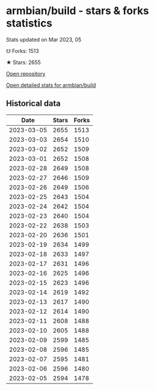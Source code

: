# armbian/build - stars & forks statistics

Stats updated on Mar 2023, 05

☋ Forks: 1513

★ Stars: 2655

[Open repository](https://github.com/armbian/build)

[Open detailed stats for armbian/build](https://reviewgithub.com/rep/armbian/build)

## Historical data
| Date | Stars | Forks |
|------|-------|-------|
| 2023-03-05 | 2655 | 1513 | 
| 2023-03-03 | 2654 | 1510 | 
| 2023-03-02 | 2652 | 1509 | 
| 2023-03-01 | 2652 | 1508 | 
| 2023-02-28 | 2649 | 1508 | 
| 2023-02-27 | 2646 | 1509 | 
| 2023-02-26 | 2649 | 1506 | 
| 2023-02-25 | 2643 | 1504 | 
| 2023-02-24 | 2642 | 1504 | 
| 2023-02-23 | 2640 | 1504 | 
| 2023-02-22 | 2638 | 1503 | 
| 2023-02-20 | 2636 | 1501 | 
| 2023-02-19 | 2634 | 1499 | 
| 2023-02-18 | 2633 | 1497 | 
| 2023-02-17 | 2631 | 1496 | 
| 2023-02-16 | 2625 | 1496 | 
| 2023-02-15 | 2623 | 1496 | 
| 2023-02-14 | 2619 | 1492 | 
| 2023-02-13 | 2617 | 1490 | 
| 2023-02-12 | 2614 | 1490 | 
| 2023-02-11 | 2608 | 1488 | 
| 2023-02-10 | 2605 | 1488 | 
| 2023-02-09 | 2599 | 1485 | 
| 2023-02-08 | 2596 | 1485 | 
| 2023-02-07 | 2595 | 1481 | 
| 2023-02-06 | 2596 | 1480 | 
| 2023-02-05 | 2594 | 1478 | 

